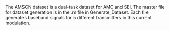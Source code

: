 
The AMSCN dataset is a dual-task dataset for AMC and SEI. The master file for dataset generation is in the .m file in Generate_Dataset. Each file generates baseband signals for 5 different transmitters in this current modulation.











